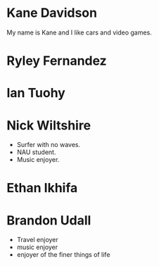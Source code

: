 # Kane Davidson 

My name is Kane and I like cars and video games.

# Ryley Fernandez

# Ian Tuohy

# Nick Wiltshire
- Surfer with no waves.
- NAU student.
- Music enjoyer.

# Ethan Ikhifa

# Brandon Udall
- Travel enjoyer
- music enjoyer
- enjoyer of the finer things of life
